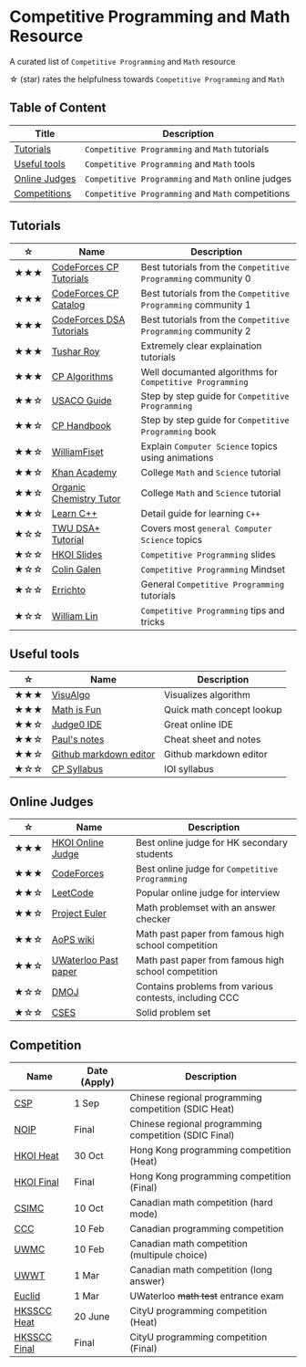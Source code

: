 # Competitive Programming and Math Resource
A curated list of `Competitive Programming` and `Math` resource

☆ (star) rates the helpfulness towards `Competitive Programming` and `Math`

## Table of Content
|Title|Description|
|-----|-----|
|[Tutorials](#Tutorials)|`Competitive Programming` and `Math` tutorials|
|[Useful tools](#Useful-tools)|`Competitive Programming` and `Math` tools|
|[Online Judges](#Online-Judges)|`Competitive Programming` and `Math` online judges|
|[Competitions](#Competitions)|`Competitive Programming` and `Math` competitions|

## Tutorials
|☆|Name|Description|
|-----|-----|-----|
|★★★|[CodeForces CP Tutorials](https://codeforces.com/blog/entry/57282)|Best tutorials from the `Competitive Programming` community 0|
|★★★|[CodeForces CP Catalog](https://codeforces.com/catalog)|Best tutorials from the `Competitive Programming` community 1|
|★★★|[CodeForces DSA Tutorials](https://codeforces.com/blog/entry/13529)|Best tutorials from the `Competitive Programming` community 2|
|★★★|[Tushar Roy](https://www.youtube.com/@tusharroy2525)|Extremely clear explaination tutorials|
|★★★|[CP Algorithms](https://cp-algorithms.com)|Well documanted algorithms for `Competitive Programming`|
|★★☆|[USACO Guide](https://usaco.guide)|Step by step guide for `Competitive Programming`|
|★★☆|[CP Handbook](https://cses.fi/book/book.pdf)|Step by step guide for `Competitive Programming` book|
|★★☆|[WilliamFiset](https://www.youtube.com/@WilliamFiset-videos)|Explain `Computer Science` topics using animations|
|★★☆|[Khan Academy](https://www.khanacademy.org)|College `Math` and `Science` tutorial|
|★★☆|[Organic Chemistry Tutor](https://www.youtube.com/@TheOrganicChemistryTutor)|College `Math` and `Science` tutorial|
|★★☆|[Learn C++](https://www.learncpp.com/)|Detail guide for learning `C++`|
|★☆☆|[TWU DSA+ Tutorial](https://web.ntnu.edu.tw/~algo/)|Covers most `general Computer Science` topics|
|★☆☆|[HKOI Slides](https://hkoi.org/en/training-materials/2023/)|`Competitive Programming` slides|
|★☆☆|[Colin Galen](https://www.youtube.com/@ColinGalen)|`Competitive Programming` Mindset|
|★☆☆|[Errichto](https://www.youtube.com/@Errichto)|General `Competitive Programming` tutorials|
|★☆☆|[William Lin](https://www.youtube.com/@tmwilliamlin168)|`Competitive Programming` tips and tricks|



## Useful tools
|☆|Name|Description|
|-----|-----|-----|
|★★★|[VisuAlgo](https://visualgo.net/en)|Visualizes algorithm|
|★★★|[Math is Fun](https://www.mathsisfun.com/)|Quick math concept lookup|
|★★☆|[Judge0 IDE](https://ide.judge0.com/)|Great online IDE|
|★★☆|[Paul's notes](https://tutorial.math.lamar.edu/)|Cheat sheet and notes|
|★★☆|[Github markdown editor](https://jbt.github.io/markdown-editor/)|Github markdown editor|
|★☆☆|[CP Syllabus](https://ioinformatics.org/files/ioi-syllabus-2023.pdf)|IOI syllabus|

## Online Judges
|☆|Name|Description|
|-----|-----|-----|
|★★★|[HKOI Online Judge](https://judge.hkoi.org/)|Best online judge for HK secondary students|
|★★★|[CodeForces](https://codeforces.com/problemset)|Best online judge for `Competitive Programming`|
|★★☆|[LeetCode](https://leetcode.com/problemset/)|Popular online judge for interview|
|★★☆|[Project Euler](https://projecteuler.net/archives)|Math problemset with an answer checker|
|★★☆|[AoPS wiki](https://artofproblemsolving.com/wiki/index.php?title=Main_Page)|Math past paper from famous high school competition|
|★★☆|[UWaterloo Past paper](https://www.cemc.uwaterloo.ca/contests/past_contests.html)|Math past paper from famous high school competition|
|★☆☆|[DMOJ](https://dmoj.ca/)|Contains problems from various contests, including CCC|
|★☆☆|[CSES](https://cses.fi/problemset/)|Solid problem set|

## Competition
|Name|Date (Apply)|Description|
|-----|-----|-----|
|[CSP](https://hkoi.org/zh/sdic-intro/)|1 Sep|Chinese regional programming competition (SDIC Heat)|
|[NOIP](https://hkoi.org/zh/sdic-intro/)|Final|Chinese regional programming competition (SDIC Final)|
|[HKOI Heat](https://hkoi.org/en/)|30 Oct|Hong Kong programming competition (Heat)|
|[HKOI Final](https://hkoi.org/en/)|Final|Hong Kong programming competition (Final)|
|[CSIMC](https://cemc.uwaterloo.ca/contests/csimc.html)|10 Oct|Canadian math competition (hard mode)|
|[CCC](https://cemc.uwaterloo.ca/contests/ccc-cco.html)|10 Feb|Canadian programming competition|
|[UWMC](https://cemc.uwaterloo.ca/contests/pcf.html)|10 Feb|Canadian math competition (multipule choice)|
|[UWWT](https://cemc.uwaterloo.ca/contests/fgh.html)|1 Mar|Canadian math competition (long answer)|
|[Euclid](https://cemc.uwaterloo.ca/contests/euclid.html)|1 Mar|UWaterloo ~~math test~~ entrance exam|
|[HKSSCC Heat](https://www.cs.cityu.edu.hk/~hksc/)|20 June|CityU programming competition (Heat)|
|[HKSSCC Final](https://www.cs.cityu.edu.hk/~hksc/)|Final|CityU programming competition (Final)|
